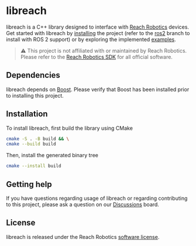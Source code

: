 # libreach

libreach is a C++ library designed to interface with [Reach Robotics](https://reachrobotics.com/)
devices. Get started with libreach by [installing](#installation) the project
(refer to the [ros2](https://github.com/Robotic-Decision-Making-Lab/libreach/tree/ros2)
branch to install with ROS 2 support) or by exploring
the implemented [examples](https://github.com/Robotic-Decision-Making-Lab/libreach/tree/main/examples).

> :warning: This project is not affiliated with or maintained by Reach Robotics.
> Please refer to the [Reach Robotics SDK](https://github.com/Reach-Robotics/reach_robotics_sdk/tree/master)
> for all official software.

## Dependencies

libreach depends on [Boost](https://www.boost.org/). Please verify that Boost
has been installed prior to installing this project.

## Installation

To install libreach, first build the library using CMake

```bash
cmake -S . -B build && \
cmake --build build
```

Then, install the generated binary tree

```bash
cmake --install build
```

## Getting help

If you have questions regarding usage of libreach or regarding contributing to
this project, please ask a question on our [Discussions](https://github.com/Robotic-Decision-Making-Lab/libreach/discussions)
board.

## License

libreach is released under the Reach Robotics [software license](https://github.com/Reach-Robotics/reach_robotics_sdk/blob/master/LICENSE.txt).
